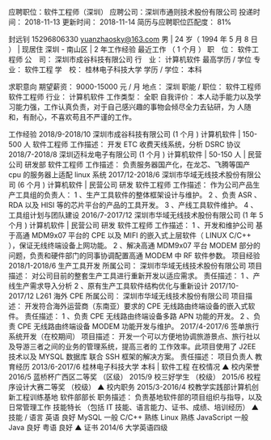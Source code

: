 应聘职位：软件工程师（深圳）
应聘公司：深圳市通则技术股份有限公司
投递时间： 2018-11-13
更新时间： 2018-11-14
简历与应聘职位匹配度： 81%

封远钊     15296806330    yuanzhaosky@163.com
男 | 24 岁（ 1994 年 5 月 8 日 ） | 现居住 深圳 - 南山区 | 2 年工作经验
最近工作 （ 1 个月 ）
职　位： 软件工程师
公　司： 深圳市成谷科技有限公司
行　业： 计算机软件
最高学历 / 学位
专　业： 软件工程
学　校： 桂林电子科技大学
学历 / 学位： 本科

求职意向
期望薪资： 9000-15000 元 / 月 地点： 深圳
职能 / 职位： 软件工程师 软件工程师 行业： 计算机软件
工作类型： 全职
自我评价： 本人动手能力以及学习能力强，工作认真负责，对于自己感兴趣的事物会倾尽全力去钻研，为
人随和，有耐心，不喜欢苟且不严谨的工作。

工作经验
2018/9-2018/10 深圳市成谷科技有限公司 (1 个月 )
计算机软件 | 150-500 人
软件工程师
工作描述： 开发 ETC 收费天线系统，分析 DSRC 协议
2018/7-2018/8 深圳迈科龙电子有限公司 (1 个月 )
计算机软件 | 50-150 人 | 民营公司
研发部 软件工程师
工作描述： 负责服务器国产化，在龙芯、飞腾等国产 cpu 的服务器上适配 linux 系统
2017/12-2018/6 深圳市华域无线技术股份有限公司 (6 个月 )
计算机软件 | 民营公司
研发 软件工程师
工作描述： 作为公司产品生产工具组的负责人：
1 、生产工具软件的整体框架设计与维护。
2 、负责 ASR 、 RDA 以及 HISI 等的芯片平台的产品的工具开发。
3 、产线工具软件维护。
4 、工具组计划与团队建设
2016/7-2017/12 深圳市华域无线技术股份有限公司 (1 年 5 个月 )
计算机软件 | 民营公司
研发 软件工程师
工作描述： 1 、开发和维护公司 基于高通 MDM9x07 平台的 CPE 以及 MIFI 的嵌入式上层软件（ LINUX
C/C++ ），保证无线终端设备上网功能。
2 、解决高通 MDM9x07 平台 MODEM 部分的问题，负责和硬件部门的同事协调配置高通 MODEM
中 RF 软件参数。
项目经验
2018/1-2018/6 生产工具开发
所属公司： 深圳市华域无线技术股份有限公司
项目描述： 对公司目前的整套生产工具进行重新开发以适应需求。
责任描述： 1 、产线生产需求导入分析
2 、原有生产工具软件结构优化与重新设计
2017/10-2017/12 L261 海外 CPE
所属公司： 深圳市华域无线技术股份有限公司
项目描述： 开发符合海外运营商（东南亚）要求的 CPE 无线路由终端设备的嵌入式软件。
责任描述： 1 、负责 CPE 无线路由终端设备多路 APN 功能的开发。
2 、负责 CPE 无线路由终端设备 MODEM 功能开发与维护。
2017/4-2017/6 签单旅行系统开发（在校期间）
项目描述： 开发一个可以方便地协调旅游景点、旅行社以及导游三者之间的业务的管理系统，提高三者的
工作效率。此项目使用了 J2EE 技术以及 MYSQL 数据库 联合 SSH 框架的解决方案。
责任描述： 项目负责人
教育经历
2013/6-2017/6 桂林电子科技大学
本科 | 软件工程
在校情况
▲ 校内荣誉
2016/5 蓝桥杯广西区二等奖 （区级）
2015/9 校三好学生 （校级）
2015/6 校程序设计大赛二等奖 （校级）
▲ 校内职务
2015/3-2016/4 校教学实践部计算机创新工程训练基地 软件部部长
职务描述： 负责基地软件部的项目组织与指导，以及日常管理工作
技能特长 （包括 IT 技能、语言能力、证书、成绩、培训经历）
▲ 技能 / 语言
英语 良好 MySQL 一般
C/C++ 熟练 Linux 熟练
JavaScript 一般 Java 良好
粤语 良好
▲ 证书
2014/6 大学英语四级
